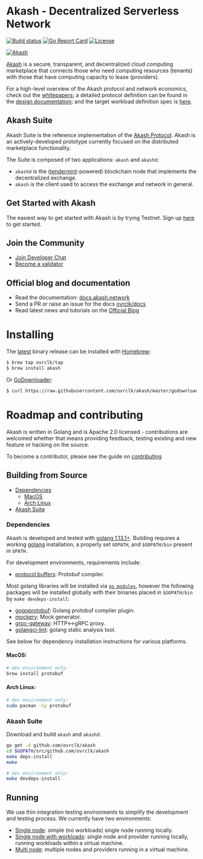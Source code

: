 # Akash - Decentralized Serverless Network

[![Build status](https://badge.buildkite.com/85e140e3e8c0257c63d976946b061b805f0f338cdca7b02a9c.svg?branch=master)](https://buildkite.com/ovrclk/akash)
[![Go Report Card](https://goreportcard.com/badge/github.com/ovrclk/akash)](https://goreportcard.com/report/github.com/ovrclk/akash)
[![License](https://img.shields.io/badge/License-Apache%202.0-blue.svg)](https://opensource.org/licenses/Apache-2.0)

[![Akash](_docs/img/logo-label-black.svg "Akash")](#overview)

[Akash](https://akash.network) is a secure, transparent, and decentralized cloud computing marketplace that connects those who need computing resources (tenants) with those that have computing capacity to lease (providers).

For a high-level overview of the Akash protocol and network economics, check out the [whitepapers](https://akash.network/research); a detailed protocol definition can be 
found in the [design documentation](_docs/design.md); and the target workload definition spec is [here](_docs/sdl.md).

## Akash Suite

Akash Suite is the reference implementation of the [Akash Protocol](https://akash.network/l/whitepaper). Akash is an actively-developed prototype currently focused on the distributed marketplace functionality.

The Suite is composed of two applications: `akash` and `akashd`:

- `akashd` is the ([tendermint](https://github.com/tendermint/tendermint)-powered) blockchain node that
implements the decentralized exchange.
- `akash` is the client used to access the exchange and network
in general.

## Get Started with Akash

The easiest way to get started with Akash is by trying Testnet. Sign up [here](https://akash.network/signup) to get started. 

## Join the Community

- [Join Developer Chat](https://akash.network/chat)
- [Become a validator](https://akash.network/token)

## Official blog and documentation

- Read the documentation: [docs.akash.network](https://docs.akash.network)
- Send a PR or raise an issue for the docs [ovrclk/docs](https://github.com/ovrclk/docs)
- Read latest news and tutorials on the [Official Blog](https://blog.akash.network)

# Installing

The [latest](https://github.com/ovrclk/akash/releases/latest) binary release can be installed with [Homebrew](https://brew.sh/):

```sh
$ brew tap ovrclk/tap
$ brew install akash
```

Or [GoDownloader](https://github.com/goreleaser/godownloader):

```sh
$ curl https://raw.githubusercontent.com/ovrclk/akash/master/godownloader.sh | sh
```

# Roadmap and contributing

Akash is written in Golang and is Apache 2.0 licensed - contributions are welcomed whether that means providing feedback, testing existing and new feature or hacking on the source.

To become a contributor, please see the guide on [contributing](CONTRIBUTING.md)

## Building from Source

 * [Dependencies](#dependencies)
   * [MacOS](#macos)
   * [Arch Linux](#arch-linux)
 * [Akash Suite](#akash-suite)

### Dependencies

Akash is developed and tested with [golang 1.13.1+](https://golang.org/).  Building requires a working [golang](https://golang.org/) installation, a properly set `GOPATH`, and `$GOPATH/bin` present in `$PATH`.

For development environments, requirements include:

 * [protocol buffers](https://developers.google.com/protocol-buffers/): Protobuf compiler.

 Most golang libraries will be installed via [`go modules`](https://github.com/golang/go/wiki/Modules),
 however the following packages will
 be installed globally with their binaries placed in `$GOPATH/bin` by `make devdeps-install`:

 * [gogoprotobuf](https://github.com/gogo/protobuf): Golang protobuf compiler plugin.
 * [mockery](https://github.com/vektra/mockery): Mock generator.
 * [grpc-gateway](https://github.com/grpc-ecosystem/grpc-gateway): HTTP<->gRPC proxy.
 * [golangci-lint](https://github.com/golangci/golangci-lint): golang static analysis tool.

 See below for dependency installation instructions for various platforms.

#### MacOS:

```sh
# dev environment only:
brew install protobuf
```

#### Arch Linux:

```sh
# dev environment only:
sudo pacman -Sy protobuf
```
### Akash Suite

Download and build `akash` and `akashd`:

```sh
go get -d github.com/ovrclk/akash
cd $GOPATH/src/github.com/ovrclk/akash
make deps-install
make

# dev environment only:
make devdeps-install
```

## Running

We use thin integration testing environments to simplify
the development and testing process.  We currently have two environments:

* [Single node](_run/single): simple (no workloads) single node running locally.
* [Single node with workloads](_run/kube): single node and provider running locally, running workloads within a virtual machine.
* [Multi node](_run/multi): multiple nodes and providers running in a virtual machine.
